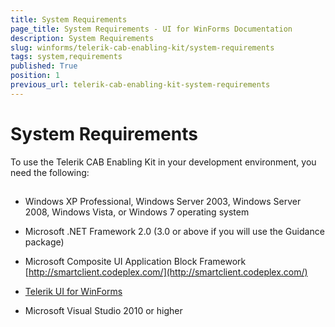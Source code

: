 ```yaml
---
title: System Requirements
page_title: System Requirements - UI for WinForms Documentation
description: System Requirements
slug: winforms/telerik-cab-enabling-kit/system-requirements
tags: system,requirements
published: True
position: 1
previous_url: telerik-cab-enabling-kit-system-requirements
---
```


# System Requirements



To use the Telerik CAB Enabling Kit in your development environment, you need the following:

## 

* Windows XP Professional, Windows Server 2003, Windows Server 2008, Windows Vista, or Windows 7 operating system 

* Microsoft .NET Framework 2.0 (3.0 or above if you will use the Guidance package)

* Microsoft Composite UI Application Block Framework [http://smartclient.codeplex.com/](http://smartclient.codeplex.com/)

* [Telerik UI for WinForms](http://www.telerik.com/products/winforms.aspx)

* Microsoft Visual Studio 2010 or higher
